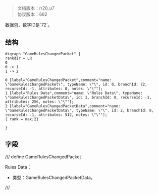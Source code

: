 # <!-- md:samp GameRulesChangedPacket -->

> 文档版本：r/20_u7<br/>协议版本：662

<!-- md:samp GameRulesChangedPacket -->数据包，数字ID是`72`。

## 结构

```viz
digraph "GameRulesChangedPacket" {
rankdir = LR
0
0 -> 1
1 -> 2

0 [label="GameRulesChangedPacket",comment="name: \"GameRulesChangedPacket\", typeName: \"\", id: 0, branchId: 72, recurseId: -1, attributes: 0, notes: \"\""];
1 [label="Rules Data",comment="name: \"Rules Data\", typeName: \"GameRulesChangedPacketData\", id: 1, branchId: 0, recurseId: -1, attributes: 256, notes: \"\""];
2 [label="GameRulesChangedPacketData",comment="name: \"GameRulesChangedPacketData\", typeName: \"\", id: 2, branchId: 0, recurseId: -1, attributes: 512, notes: \"\""];
{ rank = max;2}

}

```

## 字段

/// define
GameRulesChangedPacket

Rules Data：[<!-- md:samp GameRulesChangedPacketData -->](../types/gameruleschangedpacketdata.md)

- 类型：GameRulesChangedPacketData。


///
